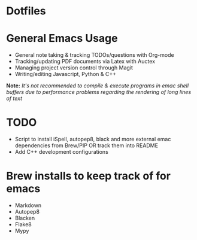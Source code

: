 # Dotfiles

# General Emacs Usage
- General note taking & tracking TODOs/questions with Org-mode
- Tracking/updating PDF documents via Latex with Auctex
- Managing project version control through Magit
- Writing/editing Javascript, Python & C++

**Note:** *It's not recommended to compile & execute programs in emac shell buffers due to performance problems regarding the rendering of long lines of text*

# TODO
- Script to install iSpell, autopep8, black and more external emac dependencies from Brew/PIP OR track them into README
- Add C++ development configurations

# Brew installs to keep track of for emacs
- Markdown
- Autopep8
- Blacken
- Flake8
- Mypy
